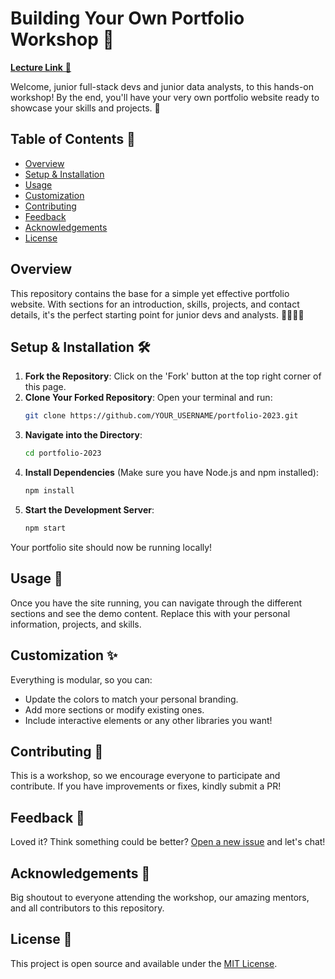 # Building Your Own Portfolio Workshop 🚀

 [**Lecture Link** 🔗](https://run.wunderpresentation.com/64170cd762008ff1ea0f1606#0,0)

Welcome, junior full-stack devs and junior data analysts, to this hands-on workshop! By the end, you'll have your very own portfolio website ready to showcase your skills and projects. 🌟

## Table of Contents 📖

- [Overview](#overview)
- [Setup & Installation](#setup--installation-🛠)
- [Usage](#usage-🔧)
- [Customization](#customization-✨)
- [Contributing](#contributing-💬)
- [Feedback](#feedback-💌)
- [Acknowledgements](#acknowledgements-🙏)
- [License](#license-📄)

## Overview

This repository contains the base for a simple yet effective portfolio website. With sections for an introduction, skills, projects, and contact details, it's the perfect starting point for junior devs and analysts. 👩‍💻👨‍💻

## Setup & Installation 🛠

1. **Fork the Repository**: Click on the 'Fork' button at the top right corner of this page.
2. **Clone Your Forked Repository**: Open your terminal and run:
    ```bash
    git clone https://github.com/YOUR_USERNAME/portfolio-2023.git
    ```
3. **Navigate into the Directory**: 
    ```bash
    cd portfolio-2023
    ```
4. **Install Dependencies** (Make sure you have Node.js and npm installed):
    ```bash
    npm install
    ```
5. **Start the Development Server**:
    ```bash
    npm start
    ```
Your portfolio site should now be running locally!

## Usage 🔧

Once you have the site running, you can navigate through the different sections and see the demo content. Replace this with your personal information, projects, and skills. 

## Customization ✨

Everything is modular, so you can:
- Update the colors to match your personal branding.
- Add more sections or modify existing ones.
- Include interactive elements or any other libraries you want!

## Contributing 💬

This is a workshop, so we encourage everyone to participate and contribute. If you have improvements or fixes, kindly submit a PR!

## Feedback 💌

Loved it? Think something could be better? [Open a new issue](https://github.com/morganfula/workshop-portofolio-2023/issues/new) and let's chat! 

## Acknowledgements 🙏

Big shoutout to everyone attending the workshop, our amazing mentors, and all contributors to this repository.

## License 📄

This project is open source and available under the [MIT License](LICENSE).
